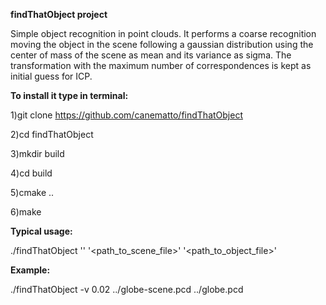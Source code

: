 **findThatObject project**


Simple object recognition in point clouds. It performs a coarse recognition moving the object in the scene following a gaussian distribution using the center of mass of the scene as mean and its variance as sigma. The transformation with the maximum number of correspondences is kept as initial guess for ICP.


**To install it type in terminal:**


1)git clone https://github.com/canematto/findThatObject

2)cd findThatObject

3)mkdir build

4)cd build

5)cmake ..

6)make


**Typical usage:**

./findThatObject '<options>' '<path_to_scene_file>' '<path_to_object_file>' 


**Example:**

./findThatObject -v 0.02 ../globe-scene.pcd ../globe.pcd
